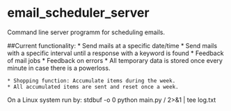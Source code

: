 # email_scheduler_server
Command line server programm for scheduling emails.

##Current functionality:
	* Send mails at a specific date/time
	* Send mails with a specific interval until a response with a keyword is found
	* Feedback of mail jobs
	* Feedback on errors
	* All temporary data is stored once every minute in case there is a powerloss.

	* Shopping function: Accumulate items during the week.
	* All accumulated items are sent and reset once a week. 



On a Linux system run by:
stdbuf -o 0 python main.py / 2>&1 | tee log.txt